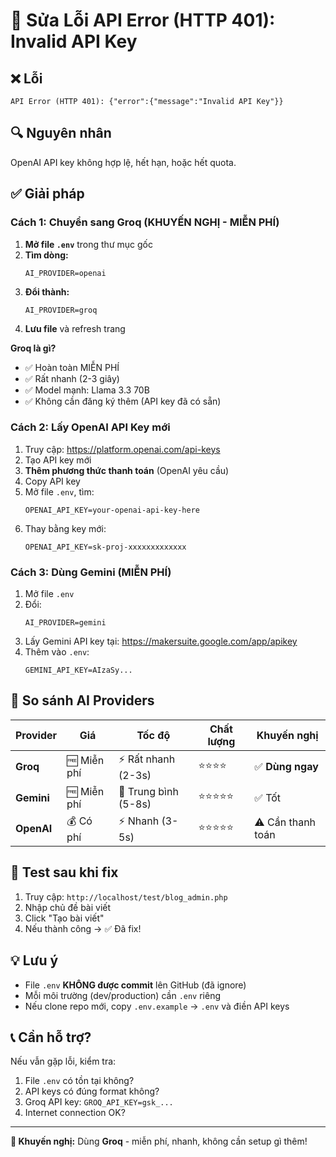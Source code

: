 # 🔧 Sửa Lỗi API Error (HTTP 401): Invalid API Key

## ❌ Lỗi
```
API Error (HTTP 401): {"error":{"message":"Invalid API Key"}}
```

## 🔍 Nguyên nhân
OpenAI API key không hợp lệ, hết hạn, hoặc hết quota.

## ✅ Giải pháp

### Cách 1: Chuyển sang Groq (KHUYẾN NGHỊ - MIỄN PHÍ)

1. **Mở file `.env`** trong thư mục gốc
2. **Tìm dòng:**
   ```
   AI_PROVIDER=openai
   ```
3. **Đổi thành:**
   ```
   AI_PROVIDER=groq
   ```
4. **Lưu file** và refresh trang

**Groq là gì?**
- ✅ Hoàn toàn MIỄN PHÍ
- ✅ Rất nhanh (2-3 giây)
- ✅ Model mạnh: Llama 3.3 70B
- ✅ Không cần đăng ký thêm (API key đã có sẵn)

### Cách 2: Lấy OpenAI API Key mới

1. Truy cập: https://platform.openai.com/api-keys
2. Tạo API key mới
3. **Thêm phương thức thanh toán** (OpenAI yêu cầu)
4. Copy API key
5. Mở file `.env`, tìm:
   ```
   OPENAI_API_KEY=your-openai-api-key-here
   ```
6. Thay bằng key mới:
   ```
   OPENAI_API_KEY=sk-proj-xxxxxxxxxxxxx
   ```

### Cách 3: Dùng Gemini (MIỄN PHÍ)

1. Mở file `.env`
2. Đổi:
   ```
   AI_PROVIDER=gemini
   ```
3. Lấy Gemini API key tại: https://makersuite.google.com/app/apikey
4. Thêm vào `.env`:
   ```
   GEMINI_API_KEY=AIzaSy...
   ```

## 🎯 So sánh AI Providers

| Provider | Giá | Tốc độ | Chất lượng | Khuyến nghị |
|----------|-----|--------|------------|-------------|
| **Groq** | 🆓 Miễn phí | ⚡ Rất nhanh (2-3s) | ⭐⭐⭐⭐ | ✅ **Dùng ngay** |
| **Gemini** | 🆓 Miễn phí | 🐢 Trung bình (5-8s) | ⭐⭐⭐⭐⭐ | ✅ Tốt |
| **OpenAI** | 💰 Có phí | ⚡ Nhanh (3-5s) | ⭐⭐⭐⭐⭐ | ⚠️ Cần thanh toán |

## 🧪 Test sau khi fix

1. Truy cập: `http://localhost/test/blog_admin.php`
2. Nhập chủ đề bài viết
3. Click "Tạo bài viết"
4. Nếu thành công → ✅ Đã fix!

## 💡 Lưu ý

- File `.env` **KHÔNG được commit** lên GitHub (đã ignore)
- Mỗi môi trường (dev/production) cần `.env` riêng
- Nếu clone repo mới, copy `.env.example` → `.env` và điền API keys

## 📞 Cần hỗ trợ?

Nếu vẫn gặp lỗi, kiểm tra:
1. File `.env` có tồn tại không?
2. API keys có đúng format không?
3. Groq API key: `GROQ_API_KEY=gsk_...`
4. Internet connection OK?

---

**🎉 Khuyến nghị:** Dùng **Groq** - miễn phí, nhanh, không cần setup gì thêm!


